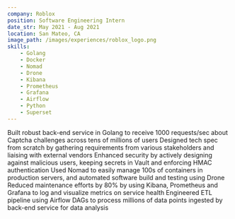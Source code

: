 ```yaml
---
company: Roblox
position: Software Engineering Intern
date_str: May 2021 - Aug 2021
location: San Mateo, CA
image_path: /images/experiences/roblox_logo.png
skills:
    - Golang
    - Docker
    - Nomad
    - Drone
    - Kibana
    - Prometheus
    - Grafana
    - Airflow
    - Python
    - Superset
---
```

Built robust back-end service in Golang to receive 1000 requests/sec about Captcha challenges across tens of millions of users
Designed tech spec from scratch by gathering requirements from various stakeholders and liaising with external vendors
Enhanced security by actively designing against malicious users, keeping secrets in Vault and enforcing HMAC authentication
Used Nomad to easily manage 100s of containers in production servers, and automated software build and testing using Drone
Reduced maintenance efforts by 80% by using Kibana, Prometheus and Grafana to log and visualize metrics on service health
Engineered ETL pipeline using Airflow DAGs to process millions of data points ingested by back-end service for data analysis